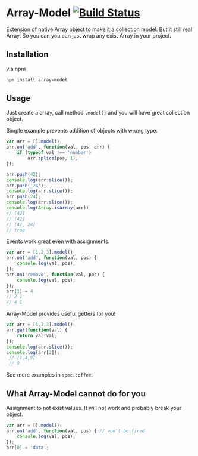Array-Model [![Build Status](https://travis-ci.org/tenphi/array-model.png)](https://travis-ci.org/tenphi/array-model)
===

Extension of native Array object to make it a collection model. But it still real Array. So you can you can just wrap any exist Array in your project.

## Installation

via npm

```bash
npm install array-model
```

## Usage

Just create a array, call method `.model()` and you will have great collection object.

Simple example prevents addition of objects with wrong type.

```javascript
var arr = [].model();
arr.on('add', function(val, pos, arr) {
    if (typeof val !== 'number')
        arr.splice(pos, 1);
});

arr.push(42);
console.log(arr.slice());
arr.push('24');
console.log(arr.slice());
arr.push(24);
console.log(arr.slice());
console.log(Array.isArray(arr))
// [42]
// [42]
// [42, 24]
// true
```

Events work great even with assignments.

```javascript
var arr = [1,2,3].model()
arr.on('add', function(val, pos) {
    console.log(val, pos);
});
arr.on('remove', function(val, pos) {
    console.log(val, pos);
});
arr[1] = 4
// 2 1
// 4 1
```

Array-Model provides useful getters for you!

```javascript
var arr = [1,2,3].model();
arr.get(function(val) {
    return val*val;
});
console.log(arr.slice());
console.log(arr[2]);
 // [1,4,9]
 // 9
```

See more examples in `spec.coffee`.

## What Array-Model cannot do for you

Assignment to not exist values. It will not work and probably break your object.

```javascript
var arr = [].model();
arr.on('add', function(val, pos) { // won't be fired
    console.log(val, pos);
});
arr[0] = 'data';
```
